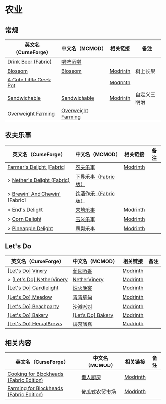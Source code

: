 # 农业

## 常规

| 英文名（CurseForge）                                                                            | 中文名（MCMOD）                                            | 相关链接                                                     | 备注         |
| ----------------------------------------------------------------------------------------------- | ---------------------------------------------------------- | ------------------------------------------------------------ | ------------ |
| [Drink Beer (Fabric)](https://www.curseforge.com/minecraft/mc-mods/drink-beer-fabric)           | [喝啤酒啦](https://www.mcmod.cn/class/4585.html)           |                                                              |              |
| [Blossom](https://www.curseforge.com/minecraft/mc-mods/blossom)                                 | [Blossom](https://www.mcmod.cn/class/8362.html)            | [Modrinth](https://modrinth.com/mod/blossom)                 | 树上长果     |
| [A Cute Little Crock Pot](https://www.curseforge.com/minecraft/mc-mods/a-cute-little-crock-pot) |                                                            | [Modrinth](https://modrinth.com/mod/a-cute-little-crock-pot) |              |
| [Sandwichable](https://www.curseforge.com/minecraft/mc-mods/sandwichable)                       | [Sandwichable](https://www.mcmod.cn/class/6159.html)       | [Modrinth](https://modrinth.com/mod/sandwichable)            | 自定义三明治 |
| [Overweight Farming](https://www.curseforge.com/minecraft/mc-mods/overweight-farming)           | [Overweight Farming](https://www.mcmod.cn/class/5866.html) |                                                              |              |

## 农夫乐事

| 英文名（CurseForge）                                                                                    | 中文名（MCMOD）                                              | 相关链接                                                    | 备注 |
| ------------------------------------------------------------------------------------------------------- | ------------------------------------------------------------ | ----------------------------------------------------------- | ---- |
| [Farmer's Delight [Fabric]](https://www.curseforge.com/minecraft/mc-mods/farmers-delight-fabric)        | [农夫乐事](https://www.mcmod.cn/class/2820.html)             | [Modrinth](https://modrinth.com/mod/farmers-delight-fabric) |      |
| > [Nether's Delight (Fabric)](https://www.curseforge.com/minecraft/mc-mods/nethers-delight-fabric)      | [下界乐事（Fabric版）](https://www.mcmod.cn/class/8139.html) |                                                             |      |
| > [Brewin' And Chewin' [Fabric]](https://www.curseforge.com/minecraft/mc-mods/brewin-and-chewin-fabric) | [饮酒作乐（Fabric版）](https://www.mcmod.cn/class/8841.html) |                                                             |      |
| > [End's Delight](https://www.curseforge.com/minecraft/mc-mods/ends-delight)                            | [末地乐事](https://www.mcmod.cn/class/6298.html)             | [Modrinth](https://modrinth.com/mod/ends-delight)           |      |
| > [Corn Delight](https://www.curseforge.com/minecraft/mc-mods/corn-delight)                             | [玉米乐事](https://www.mcmod.cn/class/5646.html)             | [Modrinth](https://modrinth.com/mod/corn-delight)           |      |
| > [Pineapple Delight](https://www.curseforge.com/minecraft/mc-mods/pineapple-delight)                   | [凤梨乐事](https://www.mcmod.cn/class/7871.html)             | [Modrinth](https://modrinth.com/mod/pineapple-delight)      |      |

## Let's Do

| 英文名（CurseForge）                                                                                            | 中文名（MCMOD）                                            | 相关链接                                                  | 备注 |
| --------------------------------------------------------------------------------------------------------------- | ---------------------------------------------------------- | --------------------------------------------------------- | ---- |
| [[Let's Do] Vinery](https://www.curseforge.com/minecraft/mc-mods/lets-do-wine)                                  | [葡园酒香](https://www.mcmod.cn/class/8181.html)           | [Modrinth](https://modrinth.com/mod/vinery)               |      |
| > [[Let's Do] NetherVinery](https://www.curseforge.com/minecraft/mc-mods/lets-do-nethervinery)                  | [NetherVinery](https://www.mcmod.cn/class/12702.html)      | [Modrinth](https://modrinth.com/mod/lets-do-nethervinery) |      |
| [[Let's Do] Candlelight](https://www.curseforge.com/minecraft/mc-mods/candlelight-lets-do-a-candlelight-dinner) | [烛火晚宴](https://www.mcmod.cn/class/10035.html)          | [Modrinth](https://modrinth.com/mod/lets-do-candlelight)  |      |
| [[Let's Do] Meadow](https://www.curseforge.com/minecraft/mc-mods/welcome-to-meadow)                             | [青青草甸](https://www.mcmod.cn/class/9251.html)           | [Modrinth](https://modrinth.com/mod/lets-do-cheese)       |      |
| [[Let's Do] Beachparty](https://www.curseforge.com/minecraft/mc-mods/beachparty)                                | [沙滩派对](https://www.mcmod.cn/class/10300.html)          | [Modrinth](https://modrinth.com/mod/lets-do-beachparty)   |      |
| [[Let's Do] Bakery](https://www.curseforge.com/minecraft/mc-mods/lets-do-bakery)                                | [[Let's Do] Bakery](https://www.mcmod.cn/class/11101.html) | [Modrinth](https://modrinth.com/mod/lets-do-bakery)       |      |
| [[Let's Do] HerbalBrews](https://www.curseforge.com/minecraft/mc-mods/lets-do-herbal-brews)                     | [煨茶酝露](https://www.mcmod.cn/class/13099.html)          | [Modrinth](https://modrinth.com/mod/lets-do-herbalbrews)  |      |

## 相关内容

| 英文名（CurseForge）                                                                                                  | 中文名（MCMOD）                                        | 相关链接                                                    | 备注 |
| --------------------------------------------------------------------------------------------------------------------- | ------------------------------------------------------ | ----------------------------------------------------------- | ---- |
| [Cooking for Blockheads (Fabric Edition)](https://www.curseforge.com/minecraft/mc-mods/cooking-for-blockheads-fabric) | [懒人厨房](https://www.mcmod.cn/class/468.html)        | [Modrinth](https://modrinth.com/mod/cooking-for-blockheads) |      |
| [Farming for Blockheads (Fabric Edition)](https://www.curseforge.com/minecraft/mc-mods/farming-for-blockheads-fabric) | [傻瓜式农贸市场](https://www.mcmod.cn/class/2057.html) | [Modrinth](https://modrinth.com/mod/farming-for-blockheads) |      |
